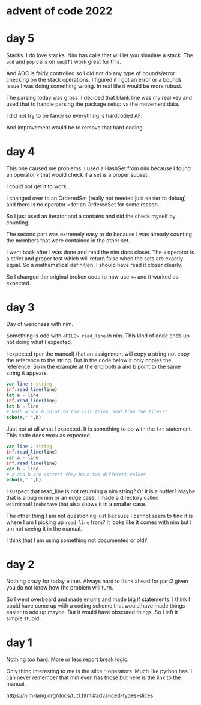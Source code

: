 # advent of code 2022

# day 5
Stacks. I do love stacks. Nim has calls that will let you simulate a stack. The `add` and `pop` calls on `seq[T]` work great for this.

And AOC is fairly controlled so I did not do any type of bounds/error checking on the stack operations. I figured if I got an error or a bounds issue I was doing something wrong. In real life it would be more robust.

The parsing today was gross. I decided that blank line was my real key and used that to handle parsing the package setup vs the movement data.

I did not try to be fancy so everything is hardcoded AF.

And improvement would be to remove that hard coding.


# day 4
This one caused me problems. I used a HashSet from nim because I found an operator `<` that would check if a set is a proper subset.

I could not get it to work.

I changed over to an OrderedSet (really not needed just easier to debug) and there is no operator `<` for an OrderedSet for some reason.

So I just used an iterator and a contains and did the check myself by counting.

The second part was extremely easy to do because I was already counting the members that were contained in the other set.

I went back after I was done and read the nim docs closer. The `<` operator is a strict and proper test which will return false when the sets are exactly equal. So a mathematical definition. I should have read it closer clearly.

So I changed the original broken code to now use `<=` and it worked as expected.

# day 3
Day of weirdness with nim.

Something is odd with `<FILE>.read_line` in nim. This kind of code ends up not doing what I expected.

I expected (per the manual) that an assignment will copy a string not copy the reference to the string. But in the code below it only copies the reference. So in the example at the end both a and b point to the same string it appears.

```nim
var line : string
inf.read_line(line)
let a = line
inf.read_line(line)
let b = line
# both a and b point to the last thing read from the file!!!
echo(a," ",b)
```
Just not at all what I expected. It is something to do with the `let` statement. This code does work as expected.

```nim
var line : string
inf.read_line(line)
var a = line
inf.read_line(line)
var b = line
# a and b are correct they have two different values
echo(a," ",b)
```
I suspect that read_line is not returning a nim string? Or it is a buffer? Maybe that is a bug in nim or an edge case. I made a directory called `weirdreadlinebehave` that also shows it in a smaller case.

The other thing I am not questioning just because I cannot seem to find it is where I am I picking up `read_line` from? It looks like it comes with nim but I am not seeing it in the manual.

I think that I am using something not documented or old?





# day 2
Nothing crazy for today either. Always hard to think ahead for part2 given you do not know how the problem will turn.

So I went overboard and made enums and made big if statements. I think I could have come up with a coding scheme that would have made things easier to add up maybe. But it would have obscured things. So I left it simple stupid.

# day 1
Nothing too hard. More or less report break logic.

Only thing interesting to me is the slice `^` operators. Much like python has. I can never remember that nim even has those but here is the link to the manual.

https://nim-lang.org/docs/tut1.html#advanced-types-slices


